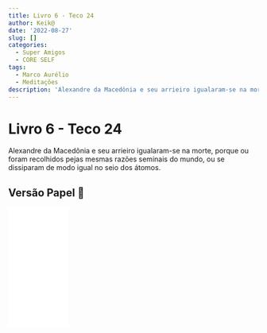 ```yaml
---
title: Livro 6 - Teco 24
author: Keik@
date: '2022-08-27'
slug: []
categories:
  - Super Amigos
  - CORE SELF
tags:
  - Marco Aurélio
  - Meditações
description: 'Alexandre da Macedônia e seu arrieiro igualaram-se na morte'
---
```


# Livro 6 - Teco 24

Alexandre da Macedônia e seu arrieiro igualaram-se na morte, porque ou foram recolhidos pejas mesmas razões seminais do mundo, ou se dissiparam de modo igual no seio dos átomos.

## Versão Papel :book:
<iframe style="width:120px;height:240px;" marginwidth="0" marginheight="0" scrolling="no" frameborder="0" src="//ws-na.amazon-adsystem.com/widgets/q?ServiceVersion=20070822&OneJS=1&Operation=GetAdHtml&MarketPlace=BR&source=ss&ref=as_ss_li_til&ad_type=product_link&tracking_id=mundodekeika-20&language=pt_BR&marketplace=amazon&region=BR&placement=B092FVY4BB&asins=B092FVY4BB&linkId=37c5ec14221f61f811029aa88b520891&show_border=true&link_opens_in_new_window=true"></iframe>